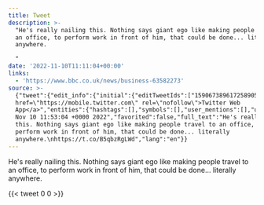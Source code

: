 ```yaml
---
title: Tweet
description: >-
  "He's really nailing this. Nothing says giant ego like making people travel to
  an office, to perform work in front of him, that could be done... literally
  anywhere.

  "
date: '2022-11-10T11:11:04+00:00'
links:
  - 'https://www.bbc.co.uk/news/business-63582273'
source: >-
  {"tweet":{"edit_info":{"initial":{"editTweetIds":["1590673896172589056"],"editableUntil":"2022-11-10T12:23:04.000Z","editsRemaining":"5","isEditEligible":true}},"retweeted":false,"source":"<a
  href=\"https://mobile.twitter.com\" rel=\"nofollow\">Twitter Web
  App</a>","entities":{"hashtags":[],"symbols":[],"user_mentions":[],"urls":[{"url":"https://t.co/B5qbzRgLWd","expanded_url":"https://www.bbc.co.uk/news/business-63582273","display_url":"bbc.co.uk/news/business-…","indices":["164","187"]}]},"display_text_range":["0","187"],"favorite_count":"0","id_str":"1590673896172589056","truncated":false,"retweet_count":"0","id":"1590673896172589056","possibly_sensitive":false,"created_at":"Thu
  Nov 10 11:53:04 +0000 2022","favorited":false,"full_text":"He's really nailing
  this. Nothing says giant ego like making people travel to an office, to
  perform work in front of him, that could be done... literally
  anywhere.\nhttps://t.co/B5qbzRgLWd","lang":"en"}}
---
```

He's really nailing this. Nothing says giant ego like making people travel to an office, to perform work in front of him, that could be done... literally anywhere.

    
{{< tweet 0 0 >}}
    
